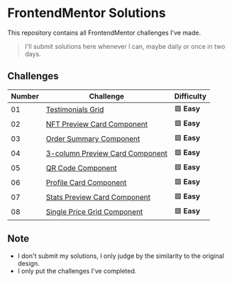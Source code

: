 # FrontendMentor Solutions

This repository contains all FrontendMentor challenges I've made.

> I'll submit solutions here whenever I can, maybe daily or once in two days.

## Challenges

| Number | Challenge | Difficulty |
| ------ | --------- | ---------- |
| 01 | [Testimonials Grid](testimonials-grid) | 🟩 **Easy** |
| 02 | [NFT Preview Card Component](nft-preview-card-component) | 🟩 **Easy** |
| 03 | [Order Summary Component](order-summary-component) | 🟩 **Easy** |
| 04 | [3-column Preview Card Component](3-column-preview-card-component) | 🟩 **Easy** |
| 05 | [QR Code Component](qr-code-component) | 🟩 **Easy** |
| 06 | [Profile Card Component](profile-card-component) | 🟩 **Easy** |
| 07 | [Stats Preview Card Component](stats-preview-card-component) | 🟩 **Easy** |
| 08 | [Single Price Grid Component](single-price-grid-component) | 🟩 **Easy** |


## Note
- I don't submit my solutions, I only judge by the similarity to the original design.
- I only put the challenges I've completed.
